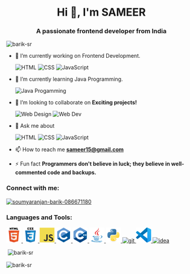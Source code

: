 <h1 align="center">Hi 👋, I'm SAMEER</h1>
<h3 align="center">A passionate frontend developer from India</h3>

<p align="left"> <img src="https://komarev.com/ghpvc/?username=barik-sr&label=Profile%20views&color=0e75b6&style=flat" alt="barik-sr" /> </p>

- 🔭 I’m currently working on Frontend Development.

  ![HTML](https://img.shields.io/badge/HTML-orange)
  ![CSS](https://img.shields.io/badge/CSS-blue)
  ![JavaScript](https://img.shields.io/badge/JavaScript-yellow)
  
- 🌱 I’m currently learning Java Programming.

    ![Java Progamming](https://img.shields.io/badge/Java%20Programming-red)


- 👯 I’m looking to collaborate on **Exciting projects!**

    ![Web Design](https://img.shields.io/badge/Web%20Design-purple)
    ![Web Dev](https://img.shields.io/badge/Web%20Dev-green)

- 💬 Ask me about

  ![HTML](https://img.shields.io/badge/HTML-orange)
  ![CSS](https://img.shields.io/badge/CSS-blue)
  ![JavaScript](https://img.shields.io/badge/JavaScript-yellow)

- 📫 How to reach me **sameer15@gmail.com**

- ⚡ Fun fact **Programmers don't believe in luck; they believe in well-commented code and backups.**


<h3 align="left">Connect with me:</h3>
<p align="left">
<a href="https://linkedin.com/in/soumyaranjan-barik-086671180" target="blank"><img align="center" src="https://raw.githubusercontent.com/rahuldkjain/github-profile-readme-generator/master/src/images/icons/Social/linked-in-alt.svg" alt="soumyaranjan-barik-086671180" height="30" width="40" /></a>
</p>

<h3 align="left">Languages and Tools:</h3>
<p align="left">
  <a href="https://www.w3.org/html/" target="_blank" rel="noreferrer"> <img src="https://raw.githubusercontent.com/devicons/devicon/master/icons/html5/html5-original-wordmark.svg" alt="html5" width="40" height="40"/> </a>
  <a href="https://www.w3schools.com/css/" target="_blank" rel="noreferrer"> <img src="https://raw.githubusercontent.com/devicons/devicon/master/icons/css3/css3-original-wordmark.svg" alt="css3" width="40" height="40"/> </a>
  <a href="https://developer.mozilla.org/en-US/docs/Web/JavaScript" target="_blank" rel="noreferrer"> <img src="https://raw.githubusercontent.com/devicons/devicon/master/icons/javascript/javascript-original.svg" alt="javascript" width="40" height="40"/> </a>
  <a href="https://www.cprogramming.com/" target="_blank" rel="noreferrer"> <img src="https://raw.githubusercontent.com/devicons/devicon/master/icons/c/c-original.svg" alt="c" width="40" height="40"/> </a>
  <a href="https://www.w3schools.com/cpp/" target="_blank" rel="noreferrer"> <img src="https://raw.githubusercontent.com/devicons/devicon/master/icons/cplusplus/cplusplus-original.svg" alt="cplusplus" width="40" height="40"/> </a>
  <a href="https://www.java.com" target="_blank" rel="noreferrer"> <img src="https://raw.githubusercontent.com/devicons/devicon/master/icons/java/java-original.svg" alt="java" width="40" height="40"/> </a>
  <a href="https://www.python.org" target="_blank" rel="noreferrer"> <img src="https://raw.githubusercontent.com/devicons/devicon/master/icons/python/python-original.svg" alt="python" width="40" height="40"/> </a>
  <a href="https://git-scm.com/" target="_blank" rel="noreferrer"> <img src="https://www.vectorlogo.zone/logos/git-scm/git-scm-icon.svg" alt="git" width="40" height="40"/> </a>
  <a href="https://code.visualstudio.com/" target="_blank" rel="noreferrer"> <img src="https://raw.githubusercontent.com/devicons/devicon/master/icons/vscode/vscode-original.svg" alt="vscode" width="40" height="40"/> </a>
  <a href="https://www.jetbrains.com/idea/" target="_blank" rel="noreferrer"> <img src="https://upload.wikimedia.org/wikipedia/commons/9/9c/IntelliJ_IDEA_Icon.svg" alt="idea" width="40" height="40"/> </a>
</p>



<p>&nbsp;<img align="center" src="https://github-readme-stats.vercel.app/api?username=barik-sr&show_icons=true&locale=en" alt="barik-sr" /></p>

<p><img align="center" src="https://github-readme-streak-stats.herokuapp.com/?user=barik-sr&" alt="barik-sr" /></p>

